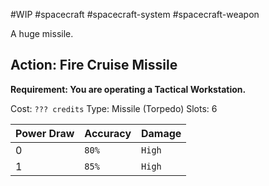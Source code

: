 #WIP #spacecraft #spacecraft-system #spacecraft-weapon 

A huge missile.

## Action: Fire Cruise Missile

**Requirement: You are operating a Tactical Workstation.**

Cost: `??? credits`
Type: Missile (Torpedo)
Slots: 6

| Power Draw | Accuracy | Damage |
| -----------|----------|--------|
| 0 | `80%` | `High` |
| 1 | `85%` | `High` |